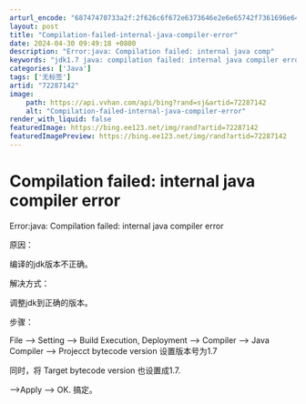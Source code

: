 ```yaml
---
arturl_encode: "68747470733a2f:2f626c6f672e6373646e2e6e65742f7361696e647935383238:2f61727469636c652f64657461696c732f3732323837313432"
layout: post
title: "Compilation-failed-internal-java-compiler-error"
date: 2024-04-30 09:49:18 +0800
description: "Error:java: Compilation failed: internal java comp"
keywords: "jdk1.7 java: compilation failed: internal java compiler error"
categories: ['Java']
tags: ['无标签']
artid: "72287142"
image:
    path: https://api.vvhan.com/api/bing?rand=sj&artid=72287142
    alt: "Compilation-failed-internal-java-compiler-error"
render_with_liquid: false
featuredImage: https://bing.ee123.net/img/rand?artid=72287142
featuredImagePreview: https://bing.ee123.net/img/rand?artid=72287142
---
```


# Compilation failed: internal java compiler error

Error:java: Compilation failed: internal java compiler error

原因：

编译的jdk版本不正确。

解决方式：

调整jdk到正确的版本。

步骤：

File --> Setting --> Build Execution, Deployment --> Compiler --> Java Compiler --> Projecct bytecode version 设置版本号为1.7

同时，将 Target bytecode version 也设置成1.7.

-->Apply --> OK. 搞定。